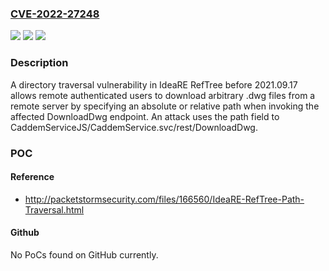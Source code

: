 ### [CVE-2022-27248](https://cve.mitre.org/cgi-bin/cvename.cgi?name=CVE-2022-27248)
![](https://img.shields.io/static/v1?label=Product&message=n%2Fa&color=blue)
![](https://img.shields.io/static/v1?label=Version&message=n%2Fa&color=blue)
![](https://img.shields.io/static/v1?label=Vulnerability&message=n%2Fa&color=brighgreen)

### Description

A directory traversal vulnerability in IdeaRE RefTree before 2021.09.17 allows remote authenticated users to download arbitrary .dwg files from a remote server by specifying an absolute or relative path when invoking the affected DownloadDwg endpoint. An attack uses the path field to CaddemServiceJS/CaddemService.svc/rest/DownloadDwg.

### POC

#### Reference
- http://packetstormsecurity.com/files/166560/IdeaRE-RefTree-Path-Traversal.html

#### Github
No PoCs found on GitHub currently.


